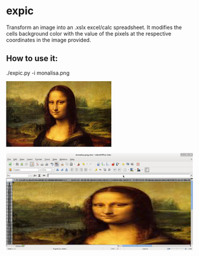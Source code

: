 expic
=====

Transform an image into an .xslx excel/calc spreadsheet. It modifies the cells background color with the value of the pixels at the respective coordinates in the image provided.

## How to use it:

./expic.py -i monalisa.png

![alt monalisa.png](https://github.com/alexadam/expic/blob/master/monalisa.png?raw=true "monalisa.png")

![alt monalisa-xlsx](https://github.com/alexadam/expic/blob/master/monalisa-xlsx.png?raw=true "monalisa-xlsx.png")

